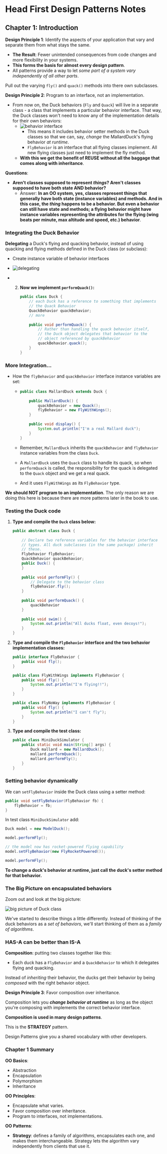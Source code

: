 # Head First Design Patterns Notes

## Chapter 1: Introduction

**Design Principle 1**: Identify the aspects of your application that vary and separate them from what stays the same.

- **The Result**: Fewer unintended consequences from code changes and more flexibility in your systems.
- **This forms the basis for almost every design pattern**.
- All patterns provide a way to let *some part of a system vary independently of all other parts*.

Pull out the varying `fly()` and `quack()` methods into there own subclasses.

**Design Principle 2**: Program to an interface, not an implementation.

- From now on, the Duck behaviors (`Fly` and `Quack`) will live in a separate class - a class that implements a particular behavior interface. That way, the Duck classes won't need to know any of the implementation details for their own behaviors:
  - ![behavior interface](./behavior-interface-ch1.png)
    - This means it includes behavior setter methods in the Duck classes so that we can, say, *change* the MallardDuck's flying behavior *at runtime*.
    - `FlyBehavior` is an interface that all flying classes implement. All new flying classes just need to implement the fly method.
  - **With this we get the benefit of REUSE without all the baggage that comes along with inheritance**.

**Questions**:

- **Aren't classes supposed to represent *things*? Aren't classes supposed to have both state AND behavior?**
  - Answer: **In an OO system, yes, classes represent things that generally have both state (instance variables) and methods. And in this case, the *thing* happens to be a behavior. But even a behavior can still have state and methods; a flying behavior might have instance variables representing the attributes for the flying (wing beats per minute, max altitude and speed, etc.) behavior**.



### Integrating the Duck Behavior

**Delegating** a Duck's flying and quacking behavior, instead of using quacking and flying methods defined in the Duck class (or subclass):

- Create instance variable of behavior interfaces
- ![delegating](./delegating-duck.png)

- 2. **Now we implement `performQuack()`:**

     ```java
     public class Duck {
         // each Duck has a reference to something that implements
         // the Quack Behavior
         QuackBehavior quackBehavior;
         // more
         
         public void performQuack() {
             // Rather than handling the quack behavior itself,
             // the Duck object delegates that behavior to the
             // object referenced by quackBehavior
             quackBehavior.quack();
         }
     }
     ```



### More Integration...

- How the `flyBehavior` and `quackBehavior` interface instance variables are set:

  - ```java
    public class MallardDuck extends Duck {
        
        public MallardDuck() {
        	quackBehavior = new Quack();
        	flyBehavior = new FlyWithWings();
        }
        
        public void display() {
            System.out.println("I'm a real Mallard duck");
        }
    }
    ```

  - Remember, `MallardDuck` inherits the `quackBehavior` and `flyBehavior` instance variables from the class `Duck`.

  - A `MallardDuck` uses the `Quack` class to handle its quack, so when `performQuack` is called, the responsibility for the quack is delegated to the `Quack` object and we get a real quack.

  - And it uses `FlyWithWings` as its `FlyBehavior` type.

**We should NOT program to an implementation**. The only reason we are doing this here is because there are more patterns later in the book to use.



### Testing the Duck code

1. **Type and compile the `Duck` class below:**

   ```java
   public abstract class Duck {
       
       // Declare two reference variables for the behavior interface
       // types. All duck subclasses (in the same package) inherit
       // these.
       Flybehavior flyBehavior;
       QuackBehavior quackBehavior;
       public Duck() {
       }
       
       public void performFly() {
           // Delegate to the behavior class
           flyBehavior.fly();
       }
       
       public void performQuack() {
           quackBehavior
       }
       
       public void swim() {
           System.out.println("All ducks float, even decoys!");
       }
   }
   ```

2. **Type and compile the `FlyBehavior` interface and the two behavior implementation classes:**

   ```java
   public interface FlyBehavior {
       public void fly();
   }
   ```

   ```java
   public class FlyWithWings implements FlyBehavior {
       public void fly() {
           System.out.println("I'm flying!!");
       }
   }
   ```

   ```java
   public class FlyNoWay implements FlyBehavior {
       public void fly() {
           System.out.println("I can't fly");
       }
   }
   ```

3. **Type and compile the test class:**

   ```java
   public class MiniDuckSimulator {
       public static void main(String[] args) {
           Duck mallard = new MallardDuck();
           mallard.performQuack();
           mallard.performFly();
       }
   }
   ```

   

### Setting behavior dynamically

We can `setFlyBehavior` inside the Duck class using a setter method:

```java
public void setFlyBehavior(FlyBehavior fb) {
    flyBehavior = fb;
}
```

In test class `MiniDuckSimulator` add:

```java
Duck model = new ModelDuck();

model.performFly();

// the model now has rocket-powered flying capability
model.setFlyBehavior(new FlyRocketPowered());

model.performFly();
```

**To change a duck's behavior at runtime, just call the duck's setter method for that behavior.**



### The Big Picture on encapsulated behaviors

Zoom out and look at the big picture:

![big picture of Duck class](./big-picture-duck-class.png)

We've started to describe things a little differently. Instead of thinking of the duck behaviors as a *set of behaviors*, we'll start thinking of them as a *family of algorithms*.



### HAS-A can be better than IS-A

**Composition**: putting two classes together like this:

- Each duck has a `FlyBehavior` and a `QuackBehavior` to which it delegates flying and quacking.

Instead of *inheriting* their behavior, the ducks get their behavior by being *composed* with the right behavior object.

**Design Principle 3**: Favor composition over inheritance.

Composition lets you **_change behavior at runtime_** as long as the object you're composing with implements the correct behavior interface.

**Composition is used in many design patterns**.

This is the **STRATEGY** pattern.

Design Patterns give you a shared vocabulary with other developers.



### Chapter 1 Summary

**OO Basics**:

- Abstraction
- Encapsulation
- Polymorphism
- Inheritance

**OO Principles**:

- Encapsulate what varies.
- Favor composition over inheritance.
- Program to interfaces, not implementations.

**OO Patterns**:

- **Strategy**: defines a family of algorithms, encapsulates each one, and makes them interchangeable. Strategy lets the algorithm vary independently from clients that use it.